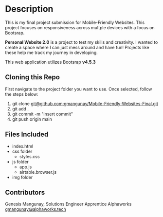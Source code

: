 # Description

This is my final project submission for Mobile-Friendly Websites. This project focuses on responsiveness across multple devices with a focus on Bootsrap. 

**Personal Website 2.0** is a project to test my skills and creativity. I wanted to create a space where I can just mess around and have fun! Projects like these help me track my journey in developing.

This web application utilizes Bootsrap **v4.5.3** 

## Cloning this Repo

First navigate to the project folder you want to use. Once selected, follow the steps below:

1. git clone [git@github.com:gmangunay/Mobile-Friendly-Websites-Final.git]()
2. git add . 
3. git commit -m "insert commit"
4. git push origin main

## Files Included

- index.html
- css folder
	- styles.css
- js folder
	- app.js
	- airtable.browser.js
- img folder

## Contributors

Genesis Mangunay,
Solutions Engineer Apprentice
Alphaworks
gmangunay@alphaworks.tech